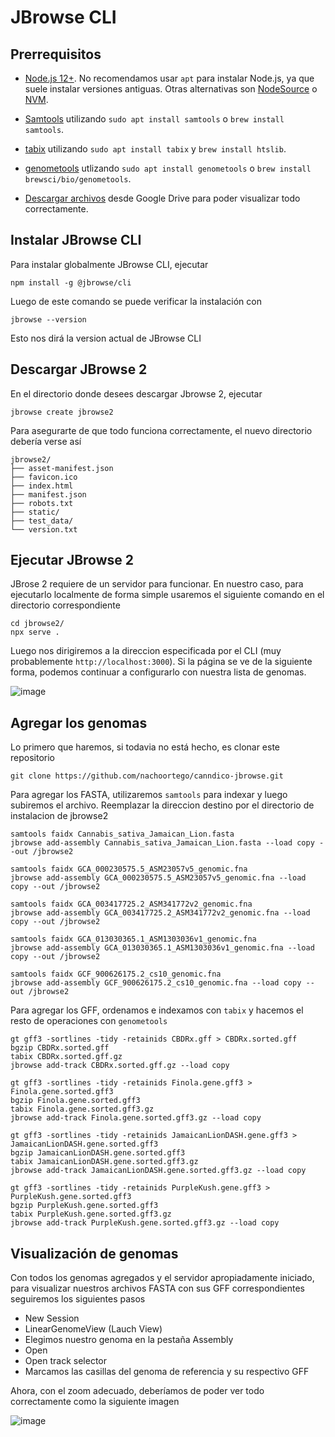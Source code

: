 # JBrowse CLI

## Prerrequisitos 

- [Node.js 12+](https://nodejs.org/en/download/). No recomendamos usar `apt` para instalar Node.js, ya que suele instalar versiones antiguas. Otras alternativas son [NodeSource](https://github.com/nodesource) o [NVM](https://github.com/nvm-sh/nvm).

- [Samtools](http://www.htslib.org/) utilizando `sudo apt install samtools` o `brew install samtools`.

- [tabix](http://www.htslib.org/doc/tabix.html) utilizando `sudo apt install tabix` y `brew install htslib`.

- [genometools](http://genometools.org/) utlizando `sudo apt install genometools` o `brew install brewsci/bio/genometools`.

- [Descargar archivos](https://drive.google.com/drive/u/4/folders/1rYza8nhP4377urKF0E8Atl_DwukOCSJ8) desde Google Drive para poder visualizar todo correctamente.

## Instalar JBrowse CLI


Para instalar globalmente JBrowse CLI, ejecutar
```
npm install -g @jbrowse/cli
```
Luego de este comando se puede verificar la instalación con 
```
jbrowse --version
```
Esto nos dirá la version actual de JBrowse CLI


## Descargar JBrowse 2
En el directorio donde desees descargar Jbrowse 2, ejecutar 
```
jbrowse create jbrowse2
```
Para asegurarte de que todo funciona correctamente, el nuevo directorio debería verse así
```
jbrowse2/
├── asset-manifest.json
├── favicon.ico
├── index.html
├── manifest.json
├── robots.txt
├── static/
├── test_data/
└── version.txt
```

## Ejecutar JBrowse 2
JBrose 2 requiere de un servidor para funcionar. En nuestro caso, para ejecutarlo localmente de forma simple usaremos el siguiente comando en el directorio correspondiente 
```
cd jbrowse2/
npx serve .
```
Luego nos dirigiremos a la direccion especificada por el CLI (muy probablemente `http://localhost:3000`). Si la página se ve de la siguiente forma, podemos continuar a configurarlo con nuestra lista de genomas.

![image](https://user-images.githubusercontent.com/79536480/213889551-89370655-c01d-44d6-abfb-85b1f4b25914.png)


## Agregar los genomas
Lo primero que haremos, si todavia no está hecho, es clonar este repositorio
```
git clone https://github.com/nachoortego/canndico-jbrowse.git
```

Para agregar los FASTA, utilizaremos `samtools` para indexar y luego subiremos el archivo. Reemplazar la direccion destino por el directorio de instalacion de jbrowse2
```
samtools faidx Cannabis_sativa_Jamaican_Lion.fasta
jbrowse add-assembly Cannabis_sativa_Jamaican_Lion.fasta --load copy --out /jbrowse2

samtools faidx GCA_000230575.5_ASM23057v5_genomic.fna
jbrowse add-assembly GCA_000230575.5_ASM23057v5_genomic.fna --load copy --out /jbrowse2

samtools faidx GCA_003417725.2_ASM341772v2_genomic.fna
jbrowse add-assembly GCA_003417725.2_ASM341772v2_genomic.fna --load copy --out /jbrowse2

samtools faidx GCA_013030365.1_ASM1303036v1_genomic.fna
jbrowse add-assembly GCA_013030365.1_ASM1303036v1_genomic.fna --load copy --out /jbrowse2

samtools faidx GCF_900626175.2_cs10_genomic.fna
jbrowse add-assembly GCF_900626175.2_cs10_genomic.fna --load copy --out /jbrowse2

```

Para agregar los GFF, ordenamos e indexamos con `tabix` y hacemos el resto de operaciones con `genometools`
```
gt gff3 -sortlines -tidy -retainids CBDRx.gff > CBDRx.sorted.gff
bgzip CBDRx.sorted.gff
tabix CBDRx.sorted.gff.gz
jbrowse add-track CBDRx.sorted.gff.gz --load copy

gt gff3 -sortlines -tidy -retainids Finola.gene.gff3 > Finola.gene.sorted.gff3
bgzip Finola.gene.sorted.gff3
tabix Finola.gene.sorted.gff3.gz
jbrowse add-track Finola.gene.sorted.gff3.gz --load copy

gt gff3 -sortlines -tidy -retainids JamaicanLionDASH.gene.gff3 > JamaicanLionDASH.gene.sorted.gff3
bgzip JamaicanLionDASH.gene.sorted.gff3
tabix JamaicanLionDASH.gene.sorted.gff3.gz
jbrowse add-track JamaicanLionDASH.gene.sorted.gff3.gz --load copy

gt gff3 -sortlines -tidy -retainids PurpleKush.gene.gff3 > PurpleKush.gene.sorted.gff3
bgzip PurpleKush.gene.sorted.gff3
tabix PurpleKush.gene.sorted.gff3.gz
jbrowse add-track PurpleKush.gene.sorted.gff3.gz --load copy
```
## Visualización de genomas

Con todos los genomas agregados y el servidor apropiadamente iniciado, para visualizar nuestros archivos FASTA con sus GFF correspondientes seguiremos los siguientes pasos
- New Session
- LinearGenomeView (Lauch View)
- Elegimos nuestro genoma en la pestaña Assembly
- Open
- Open track selector
- Marcamos las casillas del genoma de referencia y su respectivo GFF

Ahora, con el zoom adecuado, deberíamos de poder ver todo correctamente como la siguiente imagen 

![image](https://user-images.githubusercontent.com/79536480/213890251-ff4b9693-6486-41b1-ab82-8c6378e0e3fc.png)










